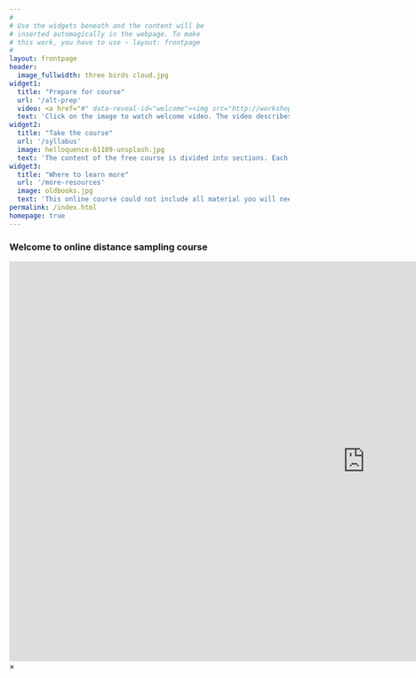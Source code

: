 ```yaml
---
#
# Use the widgets beneath and the content will be
# inserted automagically in the webpage. To make
# this work, you have to use › layout: frontpage
#
layout: frontpage
header:
  image_fullwidth: three birds cloud.jpg
widget1:
  title: "Prepare for course"
  url: '/alt-prep'
  video: <a href="#" data-reveal-id="welcome"><img src="http://workshops.distancesampling.org/online-course/images/beach-sunrise-tube.jpg"></a>
  text: 'Click on the image to watch welcome video. The video describes what we hope you can achieve by taking this free course. The course is a mix of lectures, exercises and computer practicals providing an introduction to distance sampling.  <em>Note: videos currently do not work well in the Microsoft Edge and Safari browsers.  Please use alternative browsers.</em> <p>Click on <em>more</em> below to explore resources that will help you prepare to take the course.'
widget2:
  title: "Take the course"
  url: '/syllabus'
  image: helloquence-61189-unsplash.jpg
  text: 'The content of the free course is divided into sections. Each section focuses upon an aspect of distance sampling and can be completed in several hours. <p>Click on <em>more</em> below to go to the course outline and begin your studies.'
widget3:
  title: "Where to learn more"
  url: '/more-resources'
  image: oldbooks.jpg
  text: 'This online course could not include all material you will need to be proficient at designing, conducting and analysing a distance sampling survey.  Click on <em>more</em> below to find additional resources.'
permalink: /index.html
homepage: true
---
```


<div id="welcome" class="reveal-modal large" data-reveal="" aria-labelledby="modalTitle">
<h3 id="modalTitle">Welcome to online distance sampling course</h3>
<div class="flex-video widescreen" style="display: block;">
	<iframe width="1280" height="720" src="https://www.youtube.com/embed/RyBEgUzhGpk?vq=hd720&amp;rel=0&amp;showinfo=0" frameborder="0" allowfullscreen></iframe>
</div>
<a class="close-reveal-modal">&#215;</a>
